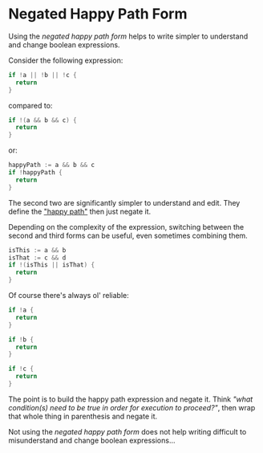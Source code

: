 # Negated Happy Path Form

Using the _negated happy path form_ helps to write simpler to understand and change boolean expressions.

Consider the following expression:

```go
if !a || !b || !c {
  return
}
```

compared to:

```go
if !(a && b && c) {
  return
}
```

or:

```go
happyPath := a && b && c
if !happyPath {
  return
}
```

The second two are significantly simpler to understand and edit. They define the ["happy path"](https://en.wikipedia.org/wiki/Happy_path) then just negate it.

Depending on the complexity of the expression, switching between the second and third forms can be useful, even sometimes combining them.

```go
isThis := a && b
isThat := c && d
if !(isThis || isThat) {
  return
}
```

Of course there's always ol' reliable:

```go
if !a {
  return
}

if !b {
  return
}

if !c {
  return
}
```

The point is to build the happy path expression and negate it. Think _"what condition(s) need to be true in order for execution to proceed?"_, then wrap that whole thing in parenthesis and negate it.

Not using the _negated happy path form_ does not help writing difficult to misunderstand and change boolean expressions...
